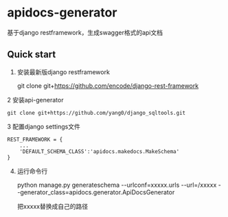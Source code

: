 # apidocs-generator
基于django restframework，生成swagger格式的api文档


Quick start
-----------

1. 安装最新版django restframework

    git clone git+https://github.com/encode/django-rest-framework

2 安装api-generator

    git clone git+https://github.com/yang0/django_sqltools.git

3 配置django settings文件

    REST_FRAMEWORK = {
        ...
        'DEFAULT_SCHEMA_CLASS':'apidocs.makedocs.MakeSchema'
    }

4. 运行命令行

    python manage.py generateschema --urlconf=xxxxx.urls --url=/xxxxx --generator_class=apidocs.generator.ApiDocsGenerator

    把xxxxx替换成自己的路径